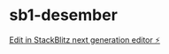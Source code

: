 # sb1-desember

[Edit in StackBlitz next generation editor ⚡️](https://stackblitz.com/~/github.com/Capalotpriv/sb1-desember)